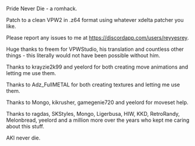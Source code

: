 Pride Never Die - a romhack.

Patch to a clean VPW2 in .z64 format using whatever xdelta patcher you like.

Please report any issues to me at https://discordapp.com/users/reyyesrey.

Huge thanks to freem for VPWStudio, his translation and countless other things - this literally would not have been possible without him.

Thanks to krayzie2k99 and yeelord for both creating move animations and letting me use them.

Thanks to Adz_FullMETAL for both creating textures and letting me use them.

Thanks to Mongo, kikrusher, gamegenie720 and yeelord for moveset help.

Thanks to ragdas, SKStyles, Mongo, Ligerbusa, HIW, KKD, RetroRandy, Melonbread, yeelord and a million more over the years who kept me caring about this stuff.

AKI never die.
